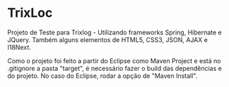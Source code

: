 # TrixLoc

Projeto de Teste para Trixlog - Utilizando frameworks Spring, Hibernate e JQuery. Também alguns elementos de HTML5, CSS3, JSON, AJAX e I18Next.

Como o projeto foi feito a partir do Eclipse como Maven Project e está no .gitignore a pasta "target", é necessário fazer o build das dependências e do projeto. No caso do Eclipse, rodar a opção de "Maven Install".


